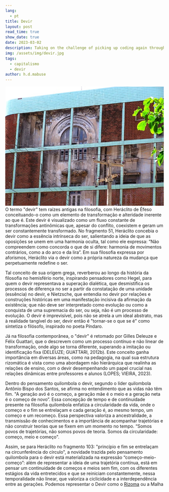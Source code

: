 ```yaml
---
lang:
  - pt
title: Devir
layout: post
read_time: true
show_date: true
date: 2023-03-02
description: Taking on the challenge of picking up coding again through interesting small projects, this time it is the turn of Conway's Game of Life.
img: /assets/img/devir.jpg
tags:
  - capitalismo
  - devir
author: h.d.mabuse
---
```

<img src="/assets/img/devir.jpg"> O termo "devir" tem raízes antigas na filosofia, com Heráclito de Éfeso conceituando-o como um elemento de transformação e alteridade inerente ao que é. Este devir é visualizado como um fluxo constante de transformações antinômicas que, apesar do conflito, coexistem e geram um ser constantemente transformado. No fragmento 51, Heráclito concebia o devir como a essência intrínseca do ser, salientando a ideia de que as oposições se unem em uma harmonia oculta, tal como ele expressa: “Não compreendem como concorda o que de si difere: harmonia de movimentos contrários, como a do arco e da lira”. Em sua filosofia expressa por aforismos, Heráclito via o devir como a própria natureza da mudança que perpetuamente redefine o ser.

Tal conceito de sua origem grega, reverberou ao longo da história da filosofia no hemisfério norte, inspirando pensadores como Hegel, para quem o devir representava a superação dialética, que desmistifica os processos de diferença no ser a partir da constatação de uma unidade (essência) no devir, e Nietzsche, que entendia no devir por relações e construções históricas em uma manifestação incisiva da afirmação da existência; que não deve ser interpretado como evolução ou como a conquista de uma supremacia do ser, ou seja, não é um processo de evolução. O devir é imprevisível, pois não se atrela a um ideal abstrato, mas à realidade tangível do ser, devir então é "tornar-se o que se é" como sintetiza o filósofo, inspirado no poeta Píndaro. 

Já na filosofia contemporânea, o "devir" é retomado por Gilles Deleuze e Félix Guattari, que o descrevem como um processo contínuo e não linear de transformação, onde algo se torna diferente, superando a imitação ou identificação fixa (DELEUZE; GUATTARI, 2012b). Este conceito ganha importância em diversas áreas, como na pedagogia, na qual sua estrutura rizomática é vista como uma abordagem não hierárquica que realinha as relações de ensino, com o devir desempenhando um papel crucial nas relações dinâmicas entre professores e alunos (LOPES; VIEIRA, 2023).

Dentro do pensamento quilombola o devir, segundo o líder quilombola Antônio Bispo dos Santos, se afirma no entendimento que as vidas não têm fim. "A geração avó é o começo, a geração mãe é o meio e a geração neta é o começo de novo”. Essa concepção de tempo e de continuidade presente na filosofia quilombola enfatiza a circularidade da vida, onde o começo e o fim se entrelaçam e cada geração é, ao mesmo tempo, um começo e um recomeço. Essa perspectiva valoriza a ancestralidade, a transmissão de conhecimentos e a importância de acompanhar trajetórias e não construir teorias que se fixem em um momento no tempo. “Somos povos de trajetórias, não somos povos de teoria. Somos da circularidade: começo, meio e começo". 

Assim, se para Heráclito no fragmento 103: "princípio e fim se entrelaçam na circunferência do círculo", a novidade trazida pelo pensamento quilombola para o devir está materializada na expressão “começo-meio-começo”: além de representar a ideia de uma trajetória contínua, está em pensar um continuidade de começos e meios sem fim, com os diferentes estágios da vida entretecidos e que se reiniciam constantemente, nessa temporalidade não linear, que valoriza a ciclicidade e a interdependência entre as gerações. Podemos representar o Devir como o [Rizoma](https://publish.obsidian.md/dsg-ia/Tramas/Escolhas+metodol%C3%B3gicas/Rizoma) ou a Malha
